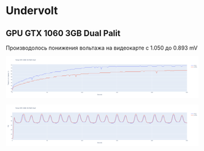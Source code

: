 # Undervolt
## GPU GTX 1060 3GB Dual Palit

Производолось понижения вольтажа на видеокарте с 1.050 до 0.893 mV 

![Alt text](temp.png "График зависимости температуры от времени")

![Alt text](fps.png "По графику можно наблюдать незначительный рост FPS")
